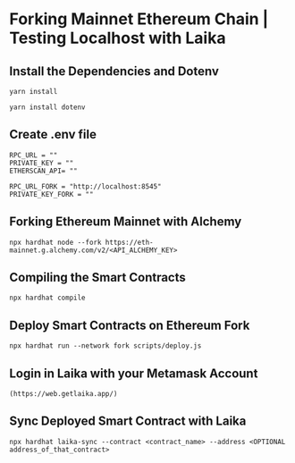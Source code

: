 # Forking Mainnet Ethereum Chain | Testing Localhost with Laika

## Install the Dependencies and Dotenv

```shell
yarn install
```

```shell
yarn install dotenv
```

## Create .env file

```shell
RPC_URL = ""
PRIVATE_KEY = ""
ETHERSCAN_API= ""

RPC_URL_FORK = "http://localhost:8545"
PRIVATE_KEY_FORK = ""
```
## Forking Ethereum Mainnet with Alchemy

```shell
npx hardhat node --fork https://eth-mainnet.g.alchemy.com/v2/<API_ALCHEMY_KEY>
```

## Compiling the Smart Contracts

```shell
npx hardhat compile
```

## Deploy Smart Contracts on Ethereum Fork

```shell
npx hardhat run --network fork scripts/deploy.js
```

## Login in Laika with your Metamask Account

```shell
(https://web.getlaika.app/)
```

## Sync Deployed Smart Contract with Laika

```shell
npx hardhat laika-sync --contract <contract_name> --address <OPTIONAL address_of_that_contract>
```

